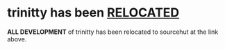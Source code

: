 # trinitty has been [RELOCATED](https://git.sr.ht/~amada95/trinitty/)
**ALL DEVELOPMENT** of trinitty has been relocated to sourcehut at the link above.

